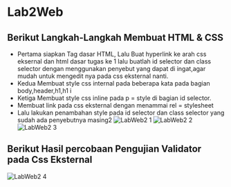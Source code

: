 # Lab2Web

## Berikut Langkah-Langkah Membuat HTML & CSS
- Pertama siapkan Tag dasar HTML, Lalu Buat hyperlink ke arah css eksernal dan html dasar tugas ke 1 lalu buatlah id selector dan class selector dengan menggunakan penyebut yang dapat di ingat,agar mudah untuk mengedit nya pada css eksternal nanti.
- Kedua Membuat style css internal pada beberapa kata pada bagian body,header,h1,h1 i
- Ketiga Membuat style css inline pada p = style di bagian id selector.
- Membuat link pada css eksternal dengan menammai rel = stylesheet
- Lalu lakukan penambahan style pada id selector dan class selector yang sudah ada penyebutnya masing2
![LabWeb2 1](https://user-images.githubusercontent.com/56240386/115526213-010a4880-a2ba-11eb-8b31-b765e6eb92b5.png)
![LabWeb2 2](https://user-images.githubusercontent.com/56240386/115526266-0cf60a80-a2ba-11eb-8bd2-7bd6c3fe7737.png)
![LabWeb2 3](https://user-images.githubusercontent.com/56240386/115526294-12ebeb80-a2ba-11eb-86a1-04abf51deef3.png)

## Berikut Hasil percobaan Pengujian Validator pada Css Eksternal
![LabWeb2 4](https://user-images.githubusercontent.com/56240386/115526305-167f7280-a2ba-11eb-9ae7-92a17171608a.png)
